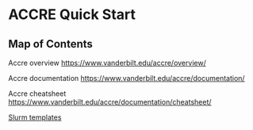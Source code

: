 # ACCRE Quick Start
## Map of Contents

Accre overview  https://www.vanderbilt.edu/accre/overview/

Accre documentation  https://www.vanderbilt.edu/accre/documentation/

Accre cheatsheet https://www.vanderbilt.edu/accre/documentation/cheatsheet/

[Slurm templates]()
